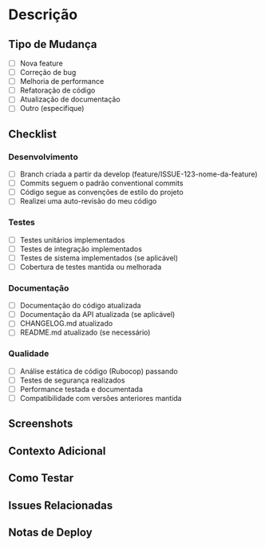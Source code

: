 # Descrição
<!-- Descreva as mudanças em alto nível -->

## Tipo de Mudança
<!-- Marque com um X as opções que se aplicam -->
- [ ] Nova feature
- [ ] Correção de bug
- [ ] Melhoria de performance
- [ ] Refatoração de código
- [ ] Atualização de documentação
- [ ] Outro (especifique)

## Checklist
<!-- Marque com um X as tarefas que foram completadas -->
### Desenvolvimento
- [ ] Branch criada a partir da develop (feature/ISSUE-123-nome-da-feature)
- [ ] Commits seguem o padrão conventional commits
- [ ] Código segue as convenções de estilo do projeto
- [ ] Realizei uma auto-revisão do meu código

### Testes
- [ ] Testes unitários implementados
- [ ] Testes de integração implementados
- [ ] Testes de sistema implementados (se aplicável)
- [ ] Cobertura de testes mantida ou melhorada

### Documentação
- [ ] Documentação do código atualizada
- [ ] Documentação da API atualizada (se aplicável)
- [ ] CHANGELOG.md atualizado
- [ ] README.md atualizado (se necessário)

### Qualidade
- [ ] Análise estática de código (Rubocop) passando
- [ ] Testes de segurança realizados
- [ ] Performance testada e documentada
- [ ] Compatibilidade com versões anteriores mantida

## Screenshots
<!-- Adicione screenshots se aplicável -->
<!-- Exemplo:
![Tela de Login](https://exemplo.com/login.png)
![Dashboard](https://exemplo.com/dashboard.png)
-->

## Contexto Adicional
<!-- Adicione qualquer contexto adicional sobre o PR aqui -->
<!-- Exemplo:
Este PR implementa a funcionalidade de autenticação de dois fatores (2FA) solicitada na issue #123.
A implementação segue as diretrizes de segurança OWASP e utiliza a gem 'devise-two-factor'.
-->

## Como Testar
<!-- Descreva como testar as mudanças -->
<!-- Exemplo:
1. Faça checkout da branch feature/2fa-authentication
2. Execute `bundle install`
3. Execute `rails db:migrate`
4. Execute `rails test:all`
5. Acesse http://localhost:3000/users/sign_in
6. Tente fazer login com um usuário existente
7. Verifique se o código 2FA é enviado por email
8. Insira o código recebido
9. Verifique se o login é bem sucedido
-->

## Issues Relacionadas
<!-- Lista de issues relacionadas (se houver) -->
<!-- Exemplo:
- Resolve #123 (Implementação do 2FA)
- Relacionado a #456 (Melhorias de segurança)
- Depende de #789 (Atualização do Devise)
-->

## Notas de Deploy
<!-- Instruções especiais para deploy (se necessário) -->
<!-- Exemplo:
### Pré-requisitos
- Ruby 3.2.2
- Rails 7.0.4
- Redis 6.0

### Passos de Deploy
1. Executar migração: `rails db:migrate`
2. Reiniciar workers: `rails restart:workers`
3. Limpar cache: `rails cache:clear`
4. Verificar logs: `tail -f log/production.log`

### Rollback
1. Reverter migração: `rails db:rollback`
2. Reverter para versão anterior: `git checkout v1.2.3`
3. Reiniciar aplicação: `rails restart`
--> 
